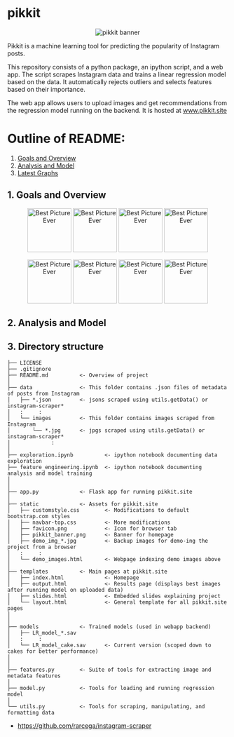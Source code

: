 # pikkit

<p align="center">
  <img src="http://pikkit.site/static/pikkit_banner.png" alt="pikkit banner"/>
</p>

Pikkit is a machine learning tool for predicting the popularity of Instagram posts.

This repository consists of a python package, an ipython script, and a web app. The script scrapes Instagram data and trains a linear regression model based on the data. It automatically rejects outliers and selects features based on their importance.

The web app allows users to upload images and get recommendations from the regression model running on the backend. It is hosted at www.pikkit.site


# Outline of README:
1. [Goals and Overview](#Goals)
2. [Analysis and Model](#Analysis)
3. [Latest Graphs](#Organization)


<a id='Goals'></a>
## 1. Goals and Overview

<p align="center">
<img src="http://pikkit.site/static/demo_img_best.jpg" alt="Best Picture Ever" height=100px width=100px>
<img src="http://pikkit.site/static/demo_img_contrast.jpg" alt="Best Picture Ever" height=100px width=100px>
<img src="http://pikkit.site/static/demo_img_corner.jpg" alt="Best Picture Ever" height=100px width=100px>
<img src="http://pikkit.site/static/demo_img_gray.jpg" alt="Best Picture Ever" height=100px width=100px>
</p>

<p align="center">
<img src="http://pikkit.site/static/demo_img_best.jpg" alt="Best Picture Ever" height=100px width=100px>
<img src="http://pikkit.site/static/demo_img_contrast.jpg" alt="Best Picture Ever" height=100px width=100px opacity=0.3>
<img src="http://pikkit.site/static/demo_img_corner.jpg" alt="Best Picture Ever" height=100px width=100px opacity=0.3>
<img src="http://pikkit.site/static/demo_img_gray.jpg" alt="Best Picture Ever" height=100px width=100px opacity=0.3>
</p>

<a id='Analysis'></a>
## 2. Analysis and Model


<a id='Organization'></a>
## 3. Directory structure

    ├── LICENSE
    ├── .gitignore
    ├── README.md          <- Overview of project
    │
    ├── data               <- This folder contains .json files of metadata of posts from Instagram
    │   ├── *.json         <- jsons scraped using utils.getData() or instagram-scraper*
    │   :     :
    │   └── images         <- This folder contains images scraped from Instagram
    │       └── *.jpg      <- jpgs scraped using utils.getData() or instagram-scraper*
    │             :
    │
    ├── exploration.ipynb          <- ipython notebook documenting data exploration
    ├── feature_engineering.ipynb  <- ipython notebook documenting analysis and model training
    │
    │
    ├── app.py             <- Flask app for running pikkit.site
    │
    ├── static             <- Assets for pikkit.site
    │   ├── customstyle.css        <- Modifications to default bootstrap.com styles
    │   ├── navbar-top.css         <- More modifications
    │   ├── favicon.png            <- Icon for browser tab
    │   ├── pikkit_banner.png      <- Banner for homepage
    │   ├── demo_img_*.jpg         <- Backup images for demo-ing the project from a browser
    │   :     :
    │   └── demo_images.html       <- Webpage indexing demo images above
    │
    ├── templates          <- Main pages at pikkit.site
    │   ├── index.html             <- Homepage
    │   ├── output.html            <- Results page (displays best images after running model on uploaded data)
    │   ├── slides.html            <- Embedded slides explaining project
    │   └── layout.html            <- General template for all pikkit.site pages
    │
    │
    ├── models             <- Trained models (used in webapp backend)
    │   ├── LR_model_*.sav 
    │   :     :
    │   └── LR_model_cake.sav      <- Current version (scoped down to cakes for better performance)
    │
    │
    ├── features.py        <- Suite of tools for extracting image and metadata features
    │  
    ├── model.py           <- Tools for loading and running regression model
    │
    └── utils.py           <- Tools for scraping, manipulating, and formatting data
   
* https://github.com/rarcega/instagram-scraper
